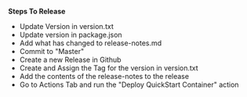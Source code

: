 **Steps To Release**

* Update Version in version.txt
* Update version in package.json
* Add what has changed to release-notes.md
* Commit to "Master"
* Create a new Release in Github
* Create and Assign the Tag for the version in version.txt
* Add the contents of the release-notes to the release
* Go to Actions Tab and run the "Deploy QuickStart Container" action